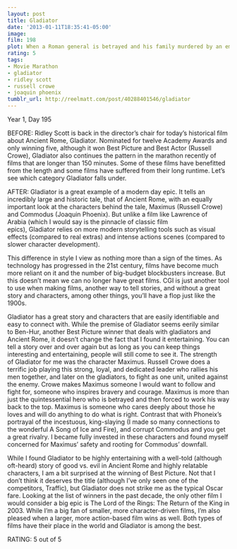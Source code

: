 ```yaml
---
layout: post
title: Gladiator
date: '2013-01-11T18:35:41-05:00'
image: 
film: 198
plot: When a Roman general is betrayed and his family murdered by an emperor’s corrupt son, he comes to Rome as a gladiator to seek revenge.
rating: 5
tags:
- Movie Marathon
- gladiator
- ridley scott
- russell crowe
- joaquin phoenix
tumblr_url: http://reelmatt.com/post/40288401546/gladiator
---
```


Year 1, Day 195

BEFORE: Ridley Scott is back in the director’s chair for today’s historical film about Ancient Rome, Gladiator. Nominated for twelve Academy Awards and only winning five, although it won Best Picture and Best Actor (Russell Crowe), Gladiator also continues the pattern in the marathon recently of films that are longer than 150 minutes. Some of these films have benefitted from the length and some films have suffered from their long runtime. Let’s see which category Gladiator falls under.

AFTER: Gladiator is a great example of a modern day epic. It tells an incredibly large and historic tale, that of Ancient Rome, with an equally important look at the characters behind the tale, Maximus (Russell Crowe) and Commodus (Joaquin Phoenix). But unlike a film like Lawrence of Arabia (which I would say is the pinnacle of classic film epics), Gladiator relies on more modern storytelling tools such as visual effects (compared to real extras) and intense actions scenes (compared to slower character development).

This difference in style I view as nothing more than a sign of the times. As technology has progressed in the 21st century, films have become much more reliant on it and the number of big-budget blockbusters increase. But this doesn’t mean we can no longer have great films. CGI is just another tool to use when making films, another way to tell stories, and without a great story and characters, among other things, you’ll have a flop just like the 1900s.

Gladiator has a great story and characters that are easily identifiable and easy to connect with. While the premise of Gladiator seems eerily similar to Ben-Hur, another Best Picture winner that deals with gladiators and Ancient Rome, it doesn’t change the fact that I found it entertaining. You can tell a story over and over again but as long as you can keep things interesting and entertaining, people will still come to see it. The strength of Gladiator for me was the character Maximus. Russell Crowe does a terrific job playing this strong, loyal, and dedicated leader who rallies his men together, and later on the gladiators, to fight as one unit, united against the enemy. Crowe makes Maximus someone I would want to follow and fight for, someone who inspires bravery and courage. Maximus is more than just the quintessential hero who is betrayed and then forced to work his way back to the top. Maximus is someone who cares deeply about those he loves and will do anything to do what is right. Contrast that with Phoneix’s portrayal of the incestuous, king-slaying (I made so many connections to the wonderful A Song of Ice and Fire), and corrupt Commodus and you get a great rivalry. I became fully invested in these characters and found myself concerned for Maximus’ safety and rooting for Commodus’ downfall.

While I found Gladiator to be highly entertaining with a well-told (although oft-heard) story of good vs. evil in Ancient Rome and highly relatable characters, I am a bit surprised at the winning of Best Picture. Not that I don’t think it deserves the title (although I’ve only seen one of the competitors, Traffic), but Gladiator does not strike me as the typical Oscar fare. Looking at the list of winners in the past decade, the only other film I would consider a big epic is The Lord of the Rings: The Return of the King in 2003. While I’m a big fan of smaller, more character-driven films, I’m also pleased when a larger, more action-based film wins as well. Both types of films have their place in the world and Gladiator is among the best.

RATING: 5 out of 5
